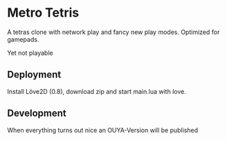Metro Tetris
============

A tetras clone with network play and fancy new play modes.
Optimized for gamepads.

Yet not playable

Deployment
----------

Install Löve2D (0.8), download zip and start main.lua with love.

Development
-----------

When everything turns out nice an OUYA-Version will be published

